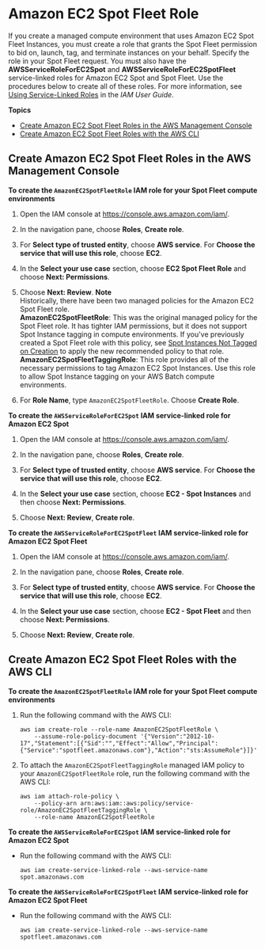 # Amazon EC2 Spot Fleet Role<a name="spot_fleet_IAM_role"></a>

If you create a managed compute environment that uses Amazon EC2 Spot Fleet Instances, you must create a role that grants the Spot Fleet permission to bid on, launch, tag, and terminate instances on your behalf\. Specify the role in your Spot Fleet request\. You must also have the **AWSServiceRoleForEC2Spot** and **AWSServiceRoleForEC2SpotFleet** service\-linked roles for Amazon EC2 Spot and Spot Fleet\. Use the procedures below to create all of these roles\. For more information, see [Using Service\-Linked Roles](https://docs.aws.amazon.com/IAM/latest/UserGuide/using-service-linked-roles.html) in the *IAM User Guide*\.

**Topics**
+ [Create Amazon EC2 Spot Fleet Roles in the AWS Management Console](#spot-fleet-roles-console)
+ [Create Amazon EC2 Spot Fleet Roles with the AWS CLI](#spot-fleet-roles-cli)

## Create Amazon EC2 Spot Fleet Roles in the AWS Management Console<a name="spot-fleet-roles-console"></a>

**To create the `AmazonEC2SpotFleetRole` IAM role for your Spot Fleet compute environments**

1. Open the IAM console at [https://console\.aws\.amazon\.com/iam/](https://console.aws.amazon.com/iam/)\.

1. In the navigation pane, choose **Roles**, **Create role**\. 

1. For **Select type of trusted entity**, choose **AWS service**\. For **Choose the service that will use this role**, choose **EC2**\.

1. In the **Select your use case** section, choose **EC2 Spot Fleet Role** and choose **Next: Permissions**\.

1. Choose **Next: Review**\.
**Note**  
Historically, there have been two managed policies for the Amazon EC2 Spot Fleet role\.  
**AmazonEC2SpotFleetRole**: This was the original managed policy for the Spot Fleet role\. It has tighter IAM permissions, but it does not support Spot Instance tagging in compute environments\. If you've previously created a Spot Fleet role with this policy, see [Spot Instances Not Tagged on Creation](troubleshooting.md#spot-instance-no-tag) to apply the new recommended policy to that role\.
**AmazonEC2SpotFleetTaggingRole**: This role provides all of the necessary permissions to tag Amazon EC2 Spot Instances\. Use this role to allow Spot Instance tagging on your AWS Batch compute environments\.

1. For **Role Name**, type `AmazonEC2SpotFleetRole`\. Choose **Create Role**\. 

**To create the `AWSServiceRoleForEC2Spot` IAM service\-linked role for Amazon EC2 Spot**

1. Open the IAM console at [https://console\.aws\.amazon\.com/iam/](https://console.aws.amazon.com/iam/)\.

1. In the navigation pane, choose **Roles**, **Create role**\. 

1. For **Select type of trusted entity**, choose **AWS service**\. For **Choose the service that will use this role**, choose **EC2**\.

1. In the **Select your use case** section, choose **EC2 \- Spot Instances** and then choose **Next: Permissions**\.

1. Choose **Next: Review**, **Create role**\.

**To create the `AWSServiceRoleForEC2SpotFleet` IAM service\-linked role for Amazon EC2 Spot Fleet**

1. Open the IAM console at [https://console\.aws\.amazon\.com/iam/](https://console.aws.amazon.com/iam/)\.

1. In the navigation pane, choose **Roles**, **Create role**\. 

1. For **Select type of trusted entity**, choose **AWS service**\. For **Choose the service that will use this role**, choose **EC2**\.

1. In the **Select your use case** section, choose **EC2 \- Spot Fleet** and then choose **Next: Permissions**\.

1. Choose **Next: Review**, **Create role**\.

## Create Amazon EC2 Spot Fleet Roles with the AWS CLI<a name="spot-fleet-roles-cli"></a>

**To create the `AmazonEC2SpotFleetRole` IAM role for your Spot Fleet compute environments**

1. Run the following command with the AWS CLI:

   ```
   aws iam create-role --role-name AmazonEC2SpotFleetRole \
       --assume-role-policy-document '{"Version":"2012-10-17","Statement":[{"Sid":"","Effect":"Allow","Principal":{"Service":"spotfleet.amazonaws.com"},"Action":"sts:AssumeRole"}]}'
   ```

1. To attach the `AmazonEC2SpotFleetTaggingRole` managed IAM policy to your `AmazonEC2SpotFleetRole` role, run the following command with the AWS CLI: 

   ```
   aws iam attach-role-policy \
       --policy-arn arn:aws:iam::aws:policy/service-role/AmazonEC2SpotFleetTaggingRole \
       --role-name AmazonEC2SpotFleetRole
   ```

**To create the `AWSServiceRoleForEC2Spot` IAM service\-linked role for Amazon EC2 Spot**
+ Run the following command with the AWS CLI:

  ```
  aws iam create-service-linked-role --aws-service-name spot.amazonaws.com
  ```

**To create the `AWSServiceRoleForEC2SpotFleet` IAM service\-linked role for Amazon EC2 Spot Fleet**
+ Run the following command with the AWS CLI: 

  ```
  aws iam create-service-linked-role --aws-service-name spotfleet.amazonaws.com
  ```